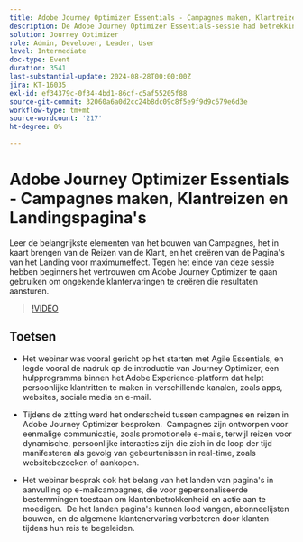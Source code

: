 ```yaml
---
title: Adobe Journey Optimizer Essentials - Campagnes maken, Klantreizen en Landingspagina's
description: De Adobe Journey Optimizer Essentials-sessie had betrekking op bouwcampagnes, het in kaart brengen van klantreizen en het maken van bestemmingspagina's, waarbij de nadruk werd gelegd op persoonlijke ervaringen van klanten op verschillende kanalen.
solution: Journey Optimizer
role: Admin, Developer, Leader, User
level: Intermediate
doc-type: Event
duration: 3541
last-substantial-update: 2024-08-28T00:00:00Z
jira: KT-16035
exl-id: ef34379c-0f34-4bd1-86cf-c5af55205f88
source-git-commit: 32060a6a0d2cc24b8dc09c8f5e9f9d9c679e6d3e
workflow-type: tm+mt
source-wordcount: '217'
ht-degree: 0%

---
```


# Adobe Journey Optimizer Essentials - Campagnes maken, Klantreizen en Landingspagina&#39;s

Leer de belangrijkste elementen van het bouwen van Campagnes, het in kaart brengen van de Reizen van de Klant, en het creëren van de Pagina&#39;s van het Landing voor maximumeffect. Tegen het einde van deze sessie hebben beginners het vertrouwen om Adobe Journey Optimizer te gaan gebruiken om ongekende klantervaringen te creëren die resultaten aansturen.

>[!VIDEO](https://video.tv.adobe.com/v/3433000/?learn=on)

## Toetsen

* Het webinar was vooral gericht op het starten met Agile Essentials, en legde vooral de nadruk op de introductie van Journey Optimizer, een hulpprogramma binnen het Adobe Experience-platform dat helpt persoonlijke klantritten te maken in verschillende kanalen, zoals apps, websites, sociale media en e-mail. &#x200B;

* Tijdens de zitting werd het onderscheid tussen campagnes en reizen in Adobe Journey Optimizer besproken. &#x200B; Campagnes zijn ontworpen voor eenmalige communicatie, zoals promotionele e-mails, terwijl reizen voor dynamische, persoonlijke interacties zijn die zich in de loop der tijd manifesteren als gevolg van gebeurtenissen in real-time, zoals websitebezoeken of aankopen. &#x200B;

* Het webinar besprak ook het belang van het landen van pagina&#39;s in aanvulling op e-mailcampagnes, die voor gepersonaliseerde bestemmingen toestaan om klantenbetrokkenheid en actie aan te moedigen. &#x200B; De het landen pagina&#39;s kunnen lood vangen, abonneelijsten bouwen, en de algemene klantenervaring verbeteren door klanten tijdens hun reis te begeleiden. &#x200B;
